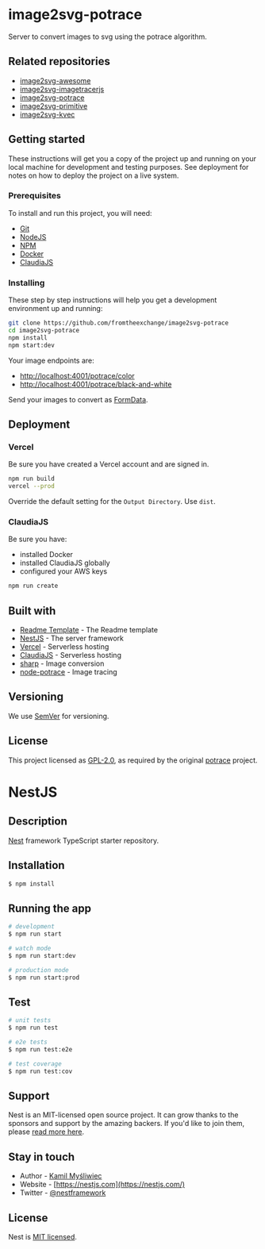 # image2svg-potrace

Server to convert images to svg using the potrace algorithm.

## Related repositories

- [image2svg-awesome](https://github.com/fromtheexchange/image2svg-awesome)
- [image2svg-imagetracerjs](https://github.com/fromtheexchange/image2svg-imagetracerjs)
- [image2svg-potrace](https://github.com/fromtheexchange/image2svg-potrace)
- [image2svg-primitive](https://github.com/fromtheexchange/image2svg-primitive)
- [image2svg-kvec](https://github.com/fromtheexchange/image2svg-kvec)

## Getting started

These instructions will get you a copy of the project up and running on your local machine for development and testing purposes. See deployment for notes on how to deploy the project on a live system.

### Prerequisites

To install and run this project, you will need:

- [Git](https://git-scm.com/)
- [NodeJS](https://nodejs.org/en/)
- [NPM](https://www.npmjs.com/package/npm)
- [Docker](https://www.docker.com/products/docker-desktop)
- [ClaudiaJS](https://www.npmjs.com/package/claudia)

### Installing

These step by step instructions will help you get a development environment up and running:

```bash
git clone https://github.com/fromtheexchange/image2svg-potrace
cd image2svg-potrace
npm install
npm start:dev
```

Your image endpoints are:

- [http://localhost:4001/potrace/color](http://localhost:4001/potrace/color)
- [http://localhost:4001/potrace/black-and-white](http://localhost:4001/potrace/color)

Send your images to convert as [FormData](https://developer.mozilla.org/en-US/docs/Web/API/FormData).

## Deployment

### Vercel

Be sure you have created a Vercel account and are signed in.

```bash
npm run build
vercel --prod
```

Override the default setting for the `Output Directory`. Use `dist`.

### ClaudiaJS

Be sure you have:

- installed Docker
- installed ClaudiaJS globally
- configured your AWS keys

```bash
npm run create
```

## Built with

- [Readme Template](https://gist.github.com/PurpleBooth/109311bb0361f32d87a2) - The Readme template
- [NestJS](https://nestjs.com/) - The server framework
- [Vercel](https://vercel.com/) - Serverless hosting
- [ClaudiaJS](https://www.npmjs.com/package/claudia) - Serverless hosting
- [sharp](https://www.npmjs.com/package/sharp) - Image conversion
- [node-potrace](https://github.com/tooolbox/node-potrace) - Image tracing

## Versioning

We use [SemVer](http://semver.org/) for versioning.

## License

This project licensed as [GPL-2.0](LICENSE.md), as required by the original [potrace](http://potrace.sourceforge.net/) project.

# NestJS

## Description

[Nest](https://github.com/nestjs/nest) framework TypeScript starter repository.

## Installation

```bash
$ npm install
```

## Running the app

```bash
# development
$ npm run start

# watch mode
$ npm run start:dev

# production mode
$ npm run start:prod
```

## Test

```bash
# unit tests
$ npm run test

# e2e tests
$ npm run test:e2e

# test coverage
$ npm run test:cov
```

## Support

Nest is an MIT-licensed open source project. It can grow thanks to the sponsors and support by the amazing backers. If you'd like to join them, please [read more here](https://docs.nestjs.com/support).

## Stay in touch

- Author - [Kamil Myśliwiec](https://kamilmysliwiec.com)
- Website - [https://nestjs.com](https://nestjs.com/)
- Twitter - [@nestframework](https://twitter.com/nestframework)

## License

Nest is [MIT licensed](LICENSE).
